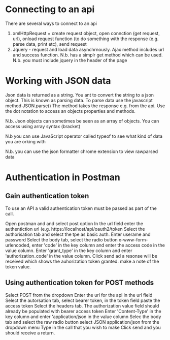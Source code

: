 Connecting to an api
========================
There are several ways to connect to an api

1. xmlHttpRequest = create request object, open connction (get request, url), onload request function (to do something with the response (e.g. parse data, print etc), send
request
2. Jquery - request and load data asynchrnously. Ajax method includes url and success function. N.b. has a simplr get method which can be used. N.b. you must include jquery in the header of the page





Working with JSON data
==========================
Json data is returned as a string. You ant to convert the string to a json object. This is known as parsing data.  To parse data use the javascript method JSON.parse()
The method takes the response e.g. from the api. Use the dot notation to access an objects properties and methods.

N.b. Json objects can sometimes be seen as an array of objects. You can access using array syntax (bracket)

N.b you can use JavaScript operator called typeof to see what kind of data you are orking with

N.b. you can use the json formatter chrome extension to view rawparsed data

Authentication in Postman
==========================

Gain authentication token
----------------------------
To use an API a valid authentication token must be passed as part of the call.

Open postman and and select post option
In the url field enter the authentiction url (e.g. https://localhost/api/oauth2/token
Select the authorisation tab and select the tpe as basic auth. Enter userame and password
Select the body tab, select the radio button x-www-form-urlencoded, enter 'code' in the key column and enter the access code in the value column. Enter 'grant_type' in the key column
and enter 'authorization_code' in the value column.
Click send ad a resonse will be received which shows the auhorization token granted.
make a note of the token value.

Using authentication token for POST methods
-------------------------------------------

Select POST from the dropdown
Enter the url for the api in the url field
Select the autorsation tab, select bearer token, in the token field paste the access token
Select the headers tab.  The authorization value field should already be populated with bearer access token
Enter 'Content-Type' in the key column and enter 'application/json in the value column
Selec the body tab and select the raw radio button select JSON application/json from the dropdown menu
Type in the call that you wish to make
Click send and you should receive a return.

